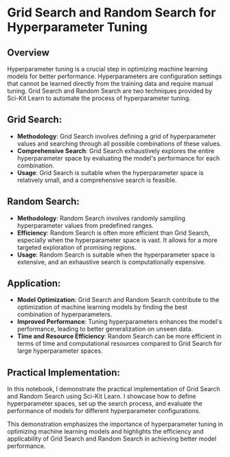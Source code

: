 # Grid Search and Random Search for Hyperparameter Tuning

## Overview

Hyperparameter tuning is a crucial step in optimizing machine learning models for better performance. Hyperparameters are configuration settings that cannot be learned directly from the training data and require manual tuning. Grid Search and Random Search are two techniques provided by Sci-Kit Learn to automate the process of hyperparameter tuning.

## Grid Search:

- **Methodology**: Grid Search involves defining a grid of hyperparameter values and searching through all possible combinations of these values.
- **Comprehensive Search**: Grid Search exhaustively explores the entire hyperparameter space by evaluating the model's performance for each combination.
- **Usage**: Grid Search is suitable when the hyperparameter space is relatively small, and a comprehensive search is feasible.

## Random Search:

- **Methodology**: Random Search involves randomly sampling hyperparameter values from predefined ranges.
- **Efficiency**: Random Search is often more efficient than Grid Search, especially when the hyperparameter space is vast. It allows for a more targeted exploration of promising regions.
- **Usage**: Random Search is suitable when the hyperparameter space is extensive, and an exhaustive search is computationally expensive.

## Application:

- **Model Optimization**: Grid Search and Random Search contribute to the optimization of machine learning models by finding the best combination of hyperparameters.
- **Improved Performance**: Tuning hyperparameters enhances the model's performance, leading to better generalization on unseen data.
- **Time and Resource Efficiency**: Random Search can be more efficient in terms of time and computational resources compared to Grid Search for large hyperparameter spaces.

## Practical Implementation:

In this notebook, I demonstrate the practical implementation of Grid Search and Random Search using Sci-Kit Learn. I showcase how to define hyperparameter spaces, set up the search process, and evaluate the performance of models for different hyperparameter configurations.

This demonstration emphasizes the importance of hyperparameter tuning in optimizing machine learning models and highlights the efficiency and applicability of Grid Search and Random Search in achieving better model performance.
